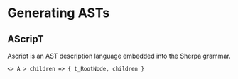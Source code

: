 # Generating ASTs

## AScripT

Ascript is an AST description language embedded into the Sherpa grammar. 

```sherpa
<> A > children => { t_RootNode, children }
```